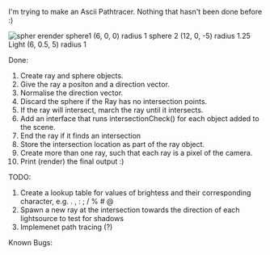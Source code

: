 I'm trying to make an Ascii Pathtracer. Nothing that hasn't been done before :)

![spher erender](https://github.com/Fullyverified/ASCII_RayTracer/assets/138776324/553ab64d-12ce-4391-a3cf-c72657531b53)
sphere1 (6, 0, 0) radius 1
sphere 2 (12, 0, -5) radius 1.25
Light (6, 0.5, 5) radius 1

Done:
1. Create ray and sphere objects.
2. Give the ray a positon and a direction vector.
3. Normalise the direction vector.
4. Discard the sphere if the Ray has no intersection points.
5. If the ray will intersect, march the ray until it intersects.
6. Add an interface that runs intersectionCheck() for each object added to the scene.
7. End the ray if it finds an intersection
8. Store the intersection location as part of the ray object.
9. Create more than one ray, such that each ray is a pixel of the camera.
10. Print (render) the final output :)

TODO:

1. Create a lookup table for values of brightess and their corresponding character, e.g. . , : ; / % # @
2. Spawn a new ray at the intersection towards the direction of each lightsource to test for shadows
3. Implemenet path tracing (?)

Known Bugs:
